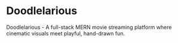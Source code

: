 # Doodlelarious
Doodlelarious - A full-stack MERN movie streaming platform where cinematic visuals meet playful, hand-drawn fun.
